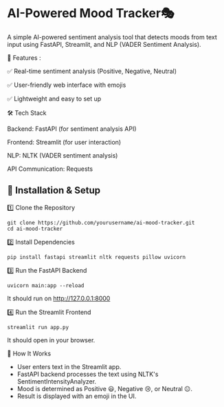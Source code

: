 # AI-Powered Mood Tracker🎭

A simple AI-powered sentiment analysis tool that detects moods from text input using FastAPI, Streamlit, and NLP (VADER Sentiment Analysis).

🚀 Features : 

✅ Real-time sentiment analysis (Positive, Negative, Neutral)

✅ User-friendly web interface with emojis

✅ Lightweight and easy to set up

🛠 Tech Stack

Backend: FastAPI (for sentiment analysis API)

Frontend: Streamlit (for user interaction)

NLP: NLTK (VADER sentiment analysis)

API Communication: Requests

## 📌 Installation & Setup
1️⃣ Clone the Repository
   ```
   git clone https://github.com/yourusername/ai-mood-tracker.git
   cd ai-mood-tracker
   ```
2️⃣ Install Dependencies
   ```
   pip install fastapi streamlit nltk requests pillow uvicorn
```
3️⃣ Run the FastAPI Backend
   ```
   uvicorn main:app --reload
```
It should run on http://127.0.0.1:8000

4️⃣ Run the Streamlit Frontend
   ```
   streamlit run app.py
```
It should open in your browser.

🔬 How It Works
- User enters text in the Streamlit app.
- FastAPI backend processes the text using NLTK's SentimentIntensityAnalyzer.
- Mood is determined as Positive 😃, Negative 😢, or Neutral 😐.
- Result is displayed with an emoji in the UI.


